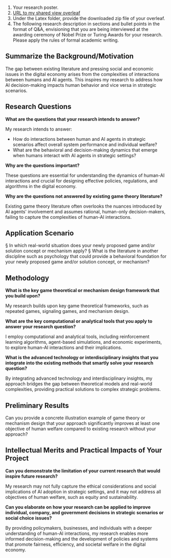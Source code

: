 1. Your research poster.
2. [URL to my shared view overleaf ](https://www.overleaf.com/read/xqmhntdkcsjb#0b18c9)
3. Under the Latex folder, provide the downloaded zip file of your overleaf. 
4. The following research description in sections and bullet points in the format of Q&A, envisioning that you are being interviewed at the awarding ceremony of Nobel Prize or Turing Awards for your research. Please apply the rules of formal academic writing.  

## Summarize the Background/Motivation

The gap between existing literature and pressing social and economic issues in the digital economy arises from the complexities of interactions between humans and AI agents. This inspires my research to address how AI decision-making impacts human behavior and vice versa in strategic scenarios.

## Research Questions

**What are the questions that your research intends to answer?**

My research intends to answer:

- How do interactions between human and AI agents in strategic scenarios affect overall system performance and individual welfare?
- What are the behavioral and decision-making dynamics that emerge when humans interact with AI agents in strategic settings?

**Why are the questions important?**

These questions are essential for understanding the dynamics of human-AI interactions and crucial for designing effective policies, regulations, and algorithms in the digital economy.

**Why are the questions not answered by existing game theory literature?**

Existing game theory literature often overlooks the nuances introduced by AI agents' involvement and assumes rational, human-only decision-makers, failing to capture the complexities of human-AI interactions.

## Application Scenario
§ In which real-world situation does your newly proposed game and/or solution concept or mechanism apply? 
§ What is the literature in another discipline such as psychology that could provide a behavioral foundation for your newly proposed game and/or solution concept, or mechanism?

## Methodology

**What is the key game theoretical or mechanism design framework that you build upon?**

My research builds upon key game theoretical frameworks, such as repeated games, signaling games, and mechanism design.

**What are the key computational or analytical tools that you apply to answer your research question?**

I employ computational and analytical tools, including reinforcement learning algorithms, agent-based simulations, and economic experiments, to explore human-AI interactions and their implications.

**What is the advanced technology or interdisciplinary insights that you integrate into the existing methods that smartly solve your research question?**

By integrating advanced technology and interdisciplinary insights, my approach bridges the gap between theoretical models and real-world complexities, providing practical solutions to complex strategic problems.

## Preliminary Results
Can you provide a concrete illustration example of game theory or mechanism design that your approach significantly improves at least one objective of human welfare compared to existing research without your approach?

## Intellectual Merits and Practical Impacts of Your Project

**Can you demonstrate the limitation of your current research that would inspire future research?**

My research may not fully capture the ethical considerations and social implications of AI adoption in strategic settings, and it may not address all objectives of human welfare, such as equity and sustainability.

**Can you elaborate on how your research can be applied to improve individual, company, and government decisions in strategic scenarios or social choice issues?**

By providing policymakers, businesses, and individuals with a deeper understanding of human-AI interactions, my research enables more informed decision-making and the development of policies and systems that promote fairness, efficiency, and societal welfare in the digital economy.
